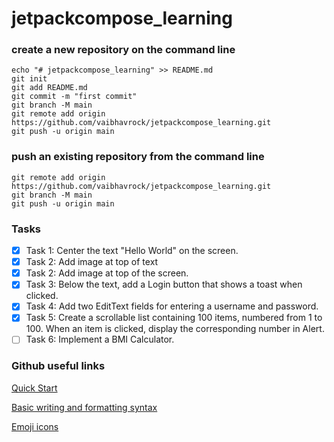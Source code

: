 # jetpackcompose_learning

### create a new repository on the command line
```
echo "# jetpackcompose_learning" >> README.md
git init
git add README.md
git commit -m "first commit"
git branch -M main
git remote add origin https://github.com/vaibhavrock/jetpackcompose_learning.git
git push -u origin main
```
### push an existing repository from the command line
```
git remote add origin https://github.com/vaibhavrock/jetpackcompose_learning.git
git branch -M main
git push -u origin main
```

### Tasks
- [x] Task 1: Center the text "Hello World" on the screen.
- [x] Task 2: Add image at top of text
- [x] Task 2: Add image at top of the screen.
- [x] Task 3: Below the text, add a Login button that shows a toast when clicked.
- [x] Task 4: Add two EditText fields for entering a username and password.
- [x] Task 5: Create a scrollable list containing 100 items, numbered from 1 to 100. When an item is clicked, display the corresponding number in Alert.
- [ ] Task 6: Implement a BMI Calculator.

### Github useful links

[Quick Start](https://docs.github.com/en/get-started/writing-on-github/getting-started-with-writing-and-formatting-on-github/quickstart-for-writing-on-github)

[Basic writing and formatting syntax](https://docs.github.com/en/get-started/writing-on-github/getting-started-with-writing-and-formatting-on-github/basic-writing-and-formatting-syntax)

[Emoji icons](https://gist.github.com/rxaviers/7360908)
